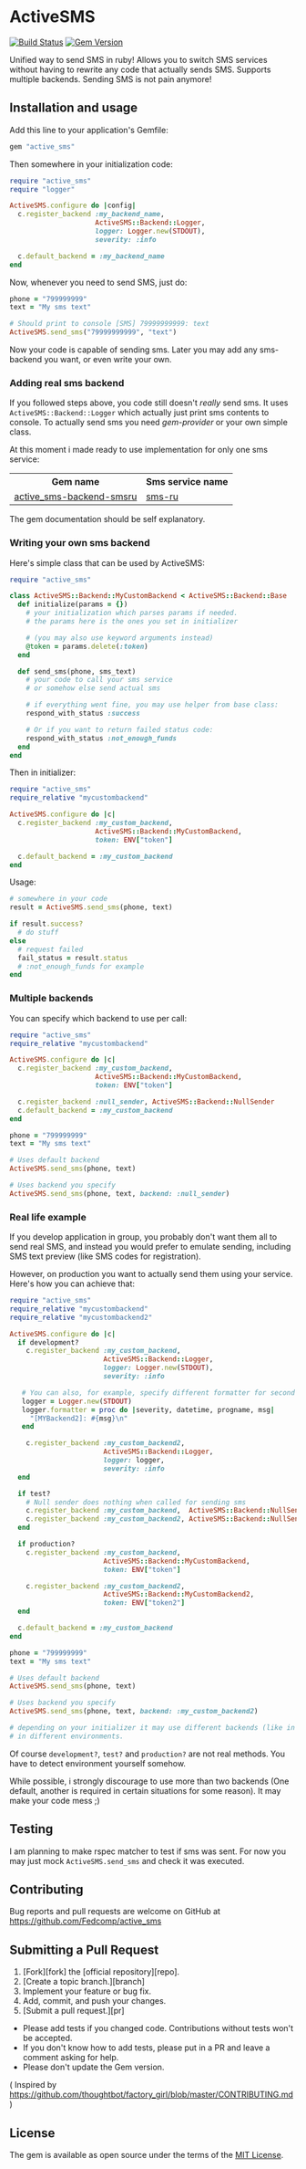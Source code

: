 # ActiveSMS

[![Build Status](https://travis-ci.org/Fedcomp/active_sms.svg?branch=master)](https://travis-ci.org/Fedcomp/active_sms)
[![Gem Version](https://badge.fury.io/rb/active_sms.svg)](https://badge.fury.io/rb/active_sms)

Unified way to send SMS in ruby!
Allows you to switch SMS services
without having to rewrite any code that actually sends SMS.
Supports multiple backends.
Sending SMS is not pain anymore!

## Installation and usage

Add this line to your application's Gemfile:

```ruby
gem "active_sms"
```

Then somewhere in your initialization code:

```ruby
require "active_sms"
require "logger"

ActiveSMS.configure do |config|
  c.register_backend :my_backend_name,
                     ActiveSMS::Backend::Logger,
                     logger: Logger.new(STDOUT),
                     severity: :info

  c.default_backend = :my_backend_name
end
```

Now, whenever you need to send SMS, just do:

```ruby
phone = "799999999"
text = "My sms text"

# Should print to console [SMS] 79999999999: text
ActiveSMS.send_sms("79999999999", "text")
```

Now your code is capable of sending sms.
Later you may add any sms-backend you want, or even write your own.

### Adding real sms backend

If you followed steps above, you code still doesn't *really* send sms.
It uses `ActiveSMS::Backend::Logger`
which actually just print sms contents to console.
To actually send sms you need *gem-provider*
or your own simple class.

At this moment i made ready to use implementation for only one sms service:

<table>
  <tr>
    <th>Gem name</th>
    <th>Sms service name</th>
  </tr>
  <tr>
    <td>
      <a href="https://github.com/Fedcomp/active_sms-backend-smsru">
        active_sms-backend-smsru
      </a>
    </td>
    <td><a href="https://sms.ru">sms-ru</a></td>
  </tr>
</table>

The gem documentation should be self explanatory.

### Writing your own sms backend

Here's simple class that can be used by ActiveSMS:

```ruby
require "active_sms"

class ActiveSMS::Backend::MyCustomBackend < ActiveSMS::Backend::Base
  def initialize(params = {})
    # your initialization which parses params if needed.
    # the params here is the ones you set in initializer

    # (you may also use keyword arguments instead)
    @token = params.delete(:token)
  end

  def send_sms(phone, sms_text)
    # your code to call your sms service
    # or somehow else send actual sms

    # if everything went fine, you may use helper from base class:
    respond_with_status :success

    # Or if you want to return failed status code:
    respond_with_status :not_enough_funds
  end
end
```

Then in initializer:

```ruby
require "active_sms"
require_relative "mycustombackend"

ActiveSMS.configure do |c|
  c.register_backend :my_custom_backend,
                     ActiveSMS::Backend::MyCustomBackend,
                     token: ENV["token"]

  c.default_backend = :my_custom_backend
end
```

Usage:

```ruby
# somewhere in your code
result = ActiveSMS.send_sms(phone, text)

if result.success?
  # do stuff
else
  # request failed
  fail_status = result.status
  # :not_enough_funds for example
end
```

### Multiple backends

You can specify which backend to use per call:

```ruby
require "active_sms"
require_relative "mycustombackend"

ActiveSMS.configure do |c|
  c.register_backend :my_custom_backend,
                     ActiveSMS::Backend::MyCustomBackend,
                     token: ENV["token"]

  c.register_backend :null_sender, ActiveSMS::Backend::NullSender
  c.default_backend = :my_custom_backend
end

phone = "799999999"
text = "My sms text"

# Uses default backend
ActiveSMS.send_sms(phone, text)

# Uses backend you specify
ActiveSMS.send_sms(phone, text, backend: :null_sender)
```

### Real life example

If you develop application in group,
you probably don't want them all to send real SMS,
and instead you would prefer to emulate sending,
including SMS text preview (like SMS codes for registration).

However, on production you want
to actually send them using your service.
Here's how you can achieve that:

```ruby
require "active_sms"
require_relative "mycustombackend"
require_relative "mycustombackend2"

ActiveSMS.configure do |c|
  if development?
    c.register_backend :my_custom_backend,
                       ActiveSMS::Backend::Logger,
                       logger: Logger.new(STDOUT),
                       severity: :info

   # You can also, for example, specify different formatter for second one
   logger = Logger.new(STDOUT)
   logger.formatter = proc do |severity, datetime, progname, msg|
     "[MYBackend2]: #{msg}\n"
   end

    c.register_backend :my_custom_backend2,
                       ActiveSMS::Backend::Logger,
                       logger: logger,
                       severity: :info
  end

  if test?
    # Null sender does nothing when called for sending sms
    c.register_backend :my_custom_backend,  ActiveSMS::Backend::NullSender
    c.register_backend :my_custom_backend2, ActiveSMS::Backend::NullSender
  end

  if production?
    c.register_backend :my_custom_backend,
                       ActiveSMS::Backend::MyCustomBackend,
                       token: ENV["token"]

    c.register_backend :my_custom_backend2,
                       ActiveSMS::Backend::MyCustomBackend2,
                       token: ENV["token2"]
  end

  c.default_backend = :my_custom_backend
end

phone = "799999999"
text = "My sms text"

# Uses default backend
ActiveSMS.send_sms(phone, text)

# Uses backend you specify
ActiveSMS.send_sms(phone, text, backend: :my_custom_backend2)

# depending on your initializer it may use different backends (like in this example)
# in different environments.
```

Of course `development?`, `test?` and `production?` are not real methods.
You have to detect environment yourself somehow.

While possible, i strongly discourage to use more than two backends
(One default, another is required in certain situations for some reason).
It may make your code mess ;)

## Testing

I am planning to make rspec matcher to test if sms was sent.
For now you may just mock `ActiveSMS.send_sms` and check it was executed.

## Contributing

Bug reports and pull requests are welcome on GitHub at https://github.com/Fedcomp/active_sms

## Submitting a Pull Request
1. [Fork][fork] the [official repository][repo].
2. [Create a topic branch.][branch]
3. Implement your feature or bug fix.
4. Add, commit, and push your changes.
5. [Submit a pull request.][pr]

* Please add tests if you changed code. Contributions without tests won't be accepted.
* If you don't know how to add tests, please put in a PR and leave a comment
  asking for help.
* Please don't update the Gem version.

( Inspired by https://github.com/thoughtbot/factory_girl/blob/master/CONTRIBUTING.md )

## License

The gem is available as open source under the terms of the [MIT License](http://opensource.org/licenses/MIT).
